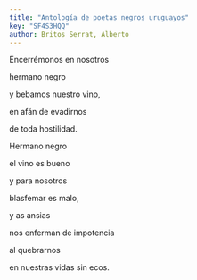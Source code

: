 ```yaml
---
title: "Antología de poetas negros uruguayos"
key: "SF4S3HQQ"
author: Britos Serrat, Alberto
---
```

<div data-schema-version="6"><p>Encerrémonos en nosotros</p> <p>hermano negro</p> <p>y bebamos nuestro vino,</p> <p>en afán de evadirnos</p> <p>de toda hostilidad.</p> <p>Hermano negro</p> <p>el vino es bueno</p> <p>y para nosotros</p> <p>blasfemar es malo,</p> <p>y as ansias</p> <p>nos enferman de impotencia</p> <p>al quebrarnos</p> <p>en nuestras vidas sin ecos.</p> </div>